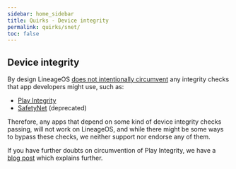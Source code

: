 ```yaml
---
sidebar: home_sidebar
title: Quirks - Device integrity
permalink: quirks/snet/
toc: false
---
```


## Device integrity

By design LineageOS [does not intentionally circumvent](https://github.com/LineageOS/charter/blob/main/device-support-requirements.md#play-integrity) any integrity checks that app developers might use, such as:
* [Play Integrity](https://developer.android.com/google/play/integrity/overview)
* [SafetyNet](https://developer.android.com/privacy-and-security/safetynet) (deprecated)

Therefore, any apps that depend on some kind of device integrity checks passing, will not work on LineageOS, and while there might be some ways to bypass these checks, we neither support nor endorse any of them.

If you have further doubts on circumvention of Play Integrity, we have a [blog post](https://www.lineageos.org/PlayIntegrity/) which explains further.
